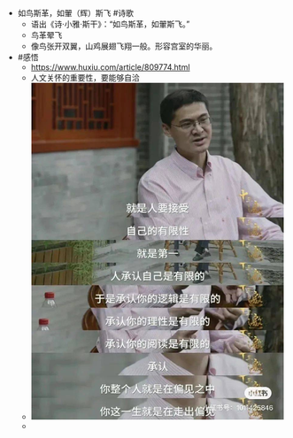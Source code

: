 - 如鸟斯革，如翬（辉）斯飞 #诗歌
	- 语出《诗·小雅·斯干》：“如鸟斯革，如翬斯飞。”
	- 鸟革翚飞
	- 像鸟张开双翼，山鸡展翅飞翔一般。形容宫室的华丽。
- #感悟
	- https://www.huxiu.com/article/809774.html
	- 人文关怀的重要性，要能够自洽
	- ![image.png](../assets/image_1677826218640_0.png)
	-